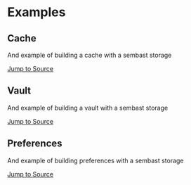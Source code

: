 # Examples

## Cache

And example of building a cache with a sembast storage

[Jump to Source](https://github.com/ivoleitao/stash/blob/develop/packages/stash_sembast/example/cache)

## Vault

And example of building a vault with a sembast storage

[Jump to Source](https://github.com/ivoleitao/stash/blob/develop/packages/stash_sembast/example/vault)

## Preferences

And example of building preferences with a sembast storage

[Jump to Source](https://github.com/ivoleitao/stash/blob/develop/packages/stash_sembast/example/preferences)